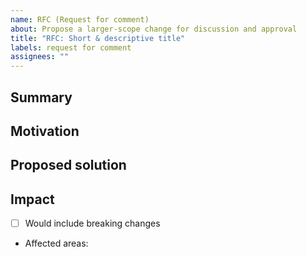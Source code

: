 ```yaml
---
name: RFC (Request for comment)
about: Propose a larger-scope change for discussion and approval
title: "RFC: Short & descriptive title"
labels: request for comment
assignees: ""
---
```


## Summary

<!-- One or two sentences describing the proposal. -->

## Motivation

<!-- Why should this be done? What problem does it solve? -->

## Proposed solution

<!-- High-level approach; include screenshots or links if available. -->

## Impact

- [ ] Would include breaking changes
- Affected areas:
